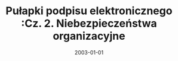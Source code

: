 ---
# Documentation: https://wowchemy.com/docs/managing-content/

title: Pułapki podpisu elektronicznego :Cz. 2. Niebezpieczeństwa organizacyjne
subtitle: ''
summary: ''
authors:
- kazienko
tags: []
categories: []
date: '2003-01-01'
lastmod: 2022-10-07T05:48:03Z
featured: false
draft: false

# Featured image
# To use, add an image named `featured.jpg/png` to your page's folder.
# Focal points: Smart, Center, TopLeft, Top, TopRight, Left, Right, BottomLeft, Bottom, BottomRight.
image:
  caption: ''
  focal_point: ''
  preview_only: false

# Projects (optional).
#   Associate this post with one or more of your projects.
#   Simply enter your project's folder or file name without extension.
#   E.g. `projects = ["internal-project"]` references `content/project/deep-learning/index.md`.
#   Otherwise, set `projects = []`.
projects: []
publishDate: '2022-10-07T05:48:02.479346Z'
publication_types:
- '2'
abstract: ''
publication: '*Telenet Forum*'
---